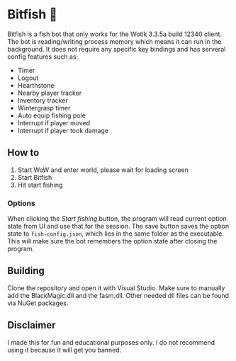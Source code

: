 # Bitfish 🎣
Bitfish is a fish bot that only works for the Wotlk 3.3.5a build 12340 client. The bot is reading/writing process memory which means it can run in the background. It does not require any specific key bindings and has serveral config features such as:
* Timer
* Logout
* Hearthstone
* Nearby player tracker
* Inventory tracker
* Wintergrasp timer
* Auto equip fishing pole
* Interrupt if player moved
* Interrupt if player took damage

## How to
1. Start WoW and enter world, please wait for loading screen
2. Start Bitfish
3. Hit start fishing

### Options
When clicking the *Start fishing* button, the program will read current option state from UI and use that for the session. The save button saves the option state to `fish-config.json`, which lies in the same folder as the executable. This will make sure the bot remembers the option state after closing the program.

## Building
Clone the repository and open it with Visual Studio. Make sure to manually add the BlackMagic.dll and the fasm.dll. Other needed dll files can be found via NuGet packages.

## Disclaimer
I made this for fun and educational purposes only. I do not recommend using it because it will get you banned.
